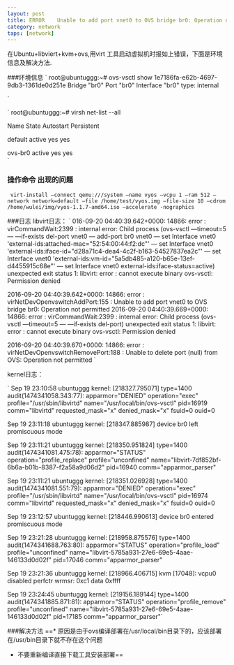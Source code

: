 ```yaml
---
layout: post
title: ERROR    Unable to add port vnet0 to OVS bridge br0: Operation not permitted
category: network
taps: [network]
---
```


在Ubuntu+libviert+kvm+ovs,用virt 工具启动虚拟机时报如上错误，下面是环境信息及解决方法.

###环境信息
` root@ubuntuggg:~# ovs-vsctl show
1e7186fa-e62b-4697-9db3-1361de0d251e
    Bridge "br0"
        Port "br0"
            Interface "br0"
                type: internal
               
`

`
 root@ubuntuggg:~# virsh net-list --all    

   Name  State   Autostart   Persistent  
 
   default active     yes     yes   
 
   ovs-br0 active     yes           yes  
`   


### 操作命令 出现的问题

` virt-install —connect qemu:///system —name vyos —vcpu 1 —ram 512 —network network=default —file /home/test/vyos.img —file-size 10 —cdrom /home/wulei/img/vyos-1.1.7-amd64.iso —accelerate -nographics`

###日志
libvirt日志：
`
 016-09-20 04:40:39.642+0000: 14866: error : virCommandWait:2399 : internal error: Child process (ovs-vsctl —timeout=5 — —if-exists del-port vnet0 — add-port br0 vnet0 — set Interface vnet0 'external-ids:attached-mac="52:54:00:44:f2:dc"' — set Interface vnet0 'external-ids:iface-id="d28a71c4-dea4-4c2f-b163-54527837ea2c"' — set Interface vnet0 'external-ids:vm-id="5a5db485-a120-b65e-13ef-d4455915c68e"' — set Interface vnet0 external-ids:iface-status=active) unexpected exit status 1: libvirt:  error : cannot execute binary ovs-vsctl: Permission denied

 2016-09-20 04:40:39.642+0000: 14866: error : virNetDevOpenvswitchAddPort:155 : Unable to add port vnet0 to OVS bridge br0: Operation not permitted
2016-09-20 04:40:39.669+0000: 14866: error : virCommandWait:2399 : internal error: Child process (ovs-vsctl —timeout=5 — —if-exists del-port) unexpected exit status 1: libvirt:  error : cannot execute binary ovs-vsctl: Permission denied

 2016-09-20 04:40:39.670+0000: 14866: error : virNetDevOpenvswitchRemovePort:188 : Unable to delete port (null) from OVS: Operation not permitted
`


kernel日志：

` Sep 19 23:10:58 ubuntuggg kernel: [218327.795071] type=1400 audit(1474341058.343:77): apparmor="DENIED" operation="exec" profile="/usr/sbin/libvirtd" name="/usr/local/bin/ovs-vsctl" pid=16919 comm="libvirtd" requested_mask="x" denied_mask="x" fsuid=0 ouid=0


 Sep 19 23:11:18 ubuntuggg kernel: [218347.885987] device br0 left promiscuous mode

 Sep 19 23:11:21 ubuntuggg kernel: [218350.951824] type=1400 audit(1474341081.475:78): apparmor="STATUS" operation="profile_replace" profile="unconfined" name="libvirt-7df852bf-6b6a-b01b-8387-f2a58a9d06d2" pid=16940 comm="apparmor_parser"

 Sep 19 23:11:21 ubuntuggg kernel: [218351.026928] type=1400 audit(1474341081.551:79): apparmor="DENIED" operation="exec" profile="/usr/sbin/libvirtd" name="/usr/local/bin/ovs-vsctl" pid=16974 comm="libvirtd" requested_mask="x" denied_mask="x" fsuid=0 ouid=0

 Sep 19 23:12:57 ubuntuggg kernel: [218446.990613] device br0 entered promiscuous mode

 Sep 19 23:21:28 ubuntuggg kernel: [218958.875576] type=1400 audit(1474341688.763:80): apparmor="STATUS" operation="profile_load" profile="unconfined" name="libvirt-5785a931-27e6-69e5-4aae-146133d0d02f" pid=17046 comm="apparmor_parser"

 Sep 19 23:21:36 ubuntuggg kernel: [218966.406715] kvm [17048]: vcpu0 disabled perfctr wrmsr: 0xc1 data 0xffff

 Sep 19 23:24:45 ubuntuggg kernel: [219156.189144] type=1400 audit(1474341885.871:81): apparmor="STATUS" operation="profile_remove" profile="unconfined" name="libvirt-5785a931-27e6-69e5-4aae-146133d0d02f" pid=17185 comm="apparmor_parser"`

###解决方法
==* 原因是由于ovs编译部署在/usr/local/bin目录下的，应该部署在/usr/bin目录下就不存在这个问题   
  * 不要重新编译直接下载工具安装部署==
